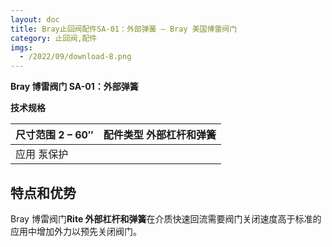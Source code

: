 ```yaml
---
layout: doc
title: Bray止回阀配件SA-01：外部弹簧 – Bray 美国博雷阀门
category: 止回阀,配件
imgs:
  - /2022/09/download-8.png
---
```


**Bray 博雷阀门 SA-01：外部弹簧**

**技术规格**

| 尺寸范围 2 – 60″ | 配件类型 外部杠杆和弹簧 |
| ---------------- | ----------------------- |
| 应用 泵保护      |                         |

## 特点和优势

Bray 博雷阀门**Rite 外部杠杆和弹簧**在介质快速回流需要阀门关闭速度高于标准的应用中增加外力以预先关闭阀门。

